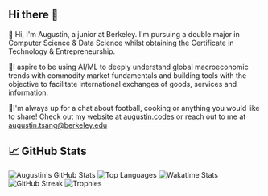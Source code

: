 ## Hi there 👋

👋 Hi, I'm Augustin, a junior at Berkeley. I'm pursuing a double major in Computer Science & Data Science whilst obtaining the Certificate in Technology & Entrepreneurship.

🔭I aspire to be using AI/ML to deeply understand global macroeconomic trends with commodity market fundamentals and building tools with the objective to facilitate international exchanges of goods, services and information.

💬I'm always up for a chat about football, cooking or anything you would like to share! Check out my website at [augustin.codes](augustin.codes) or reach out to me at [augustin.tsang@berkeley.edu](mailto:augustin.tsang@berkeley.edu)

## 📈 GitHub Stats

![Augustin's GitHub Stats](https://github-readme-stats.vercel.app/api?username=augustintsang&show_icons=true&theme=radical)
![Top Languages](https://github-readme-stats.vercel.app/api/top-langs/?username=augustintsang&layout=compact&theme=radical)
![Wakatime Stats](https://github-readme-stats.vercel.app/api/wakatime?username=augustintsang&theme=radical)
![GitHub Streak](https://github-readme-streak-stats.herokuapp.com/?user=augustintsang&theme=radical)
![Trophies](https://github-profile-trophy.vercel.app/?username=augustintsang&theme=radical)


<!--
**augustintsang/augustintsang** is a ✨ _special_ ✨ repository because its `README.md` (this file) appears on your GitHub profile.

Here are some ideas to get you started:

- 🔭 I’m currently working on ...
- 🌱 I’m currently learning ...
- 👯 I’m looking to collaborate on ...
- 🤔 I’m looking for help with ...
- 💬 Ask me about ...
- 📫 How to reach me: ...
- 😄 Pronouns: ...
- ⚡ Fun fact: ...
-->

